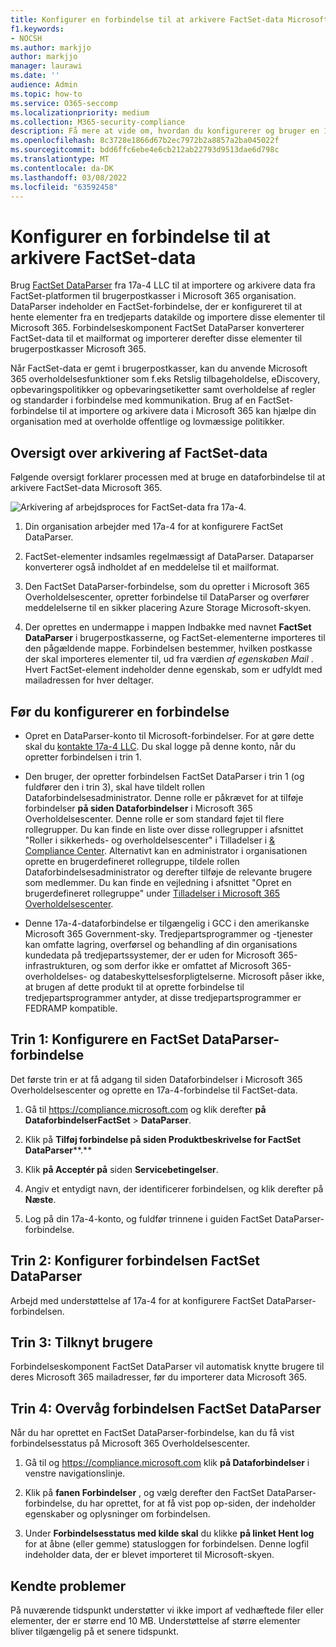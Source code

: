 ```yaml
---
title: Konfigurer en forbindelse til at arkivere FactSet-data Microsoft 365
f1.keywords:
- NOCSH
ms.author: markjjo
author: markjjo
manager: laurawi
ms.date: ''
audience: Admin
ms.topic: how-to
ms.service: O365-seccomp
ms.localizationpriority: medium
ms.collection: M365-security-compliance
description: Få mere at vide om, hvordan du konfigurerer og bruger en 17a-4 FactSet DataParser-forbindelse til at importere og arkivere FactSet-data Microsoft 365.
ms.openlocfilehash: 8c3728e1866d67b2ec7972b2a8857a2ba045022f
ms.sourcegitcommit: bdd6ffc6ebe4e6cb212ab22793d9513dae6d798c
ms.translationtype: MT
ms.contentlocale: da-DK
ms.lasthandoff: 03/08/2022
ms.locfileid: "63592458"
---
```

# <a name="set-up-a-connector-to-archive-factset-data"></a>Konfigurer en forbindelse til at arkivere FactSet-data

Brug [FactSet DataParser](https://www.17a-4.com/factset-dataparser/) fra 17a-4 LLC til at importere og arkivere data fra FactSet-platformen til brugerpostkasser i Microsoft 365 organisation. DataParser indeholder en FactSet-forbindelse, der er konfigureret til at hente elementer fra en tredjeparts datakilde og importere disse elementer til Microsoft 365. Forbindelseskomponent FactSet DataParser konverterer FactSet-data til et mailformat og importerer derefter disse elementer til brugerpostkasser Microsoft 365.

Når FactSet-data er gemt i brugerpostkasser, kan du anvende Microsoft 365 overholdelsesfunktioner som f.eks Retslig tilbageholdelse, eDiscovery, opbevaringspolitikker og opbevaringsetiketter samt overholdelse af regler og standarder i forbindelse med kommunikation. Brug af en FactSet-forbindelse til at importere og arkivere data i Microsoft 365 kan hjælpe din organisation med at overholde offentlige og lovmæssige politikker.

## <a name="overview-of-archiving-factset-data"></a>Oversigt over arkivering af FactSet-data

Følgende oversigt forklarer processen med at bruge en dataforbindelse til at arkivere FactSet-data Microsoft 365.

![Arkivering af arbejdsproces for FactSet-data fra 17a-4.](../media/FactSetDataParserConnectorWorkflow.png)

1. Din organisation arbejder med 17a-4 for at konfigurere FactSet DataParser.

2. FactSet-elementer indsamles regelmæssigt af DataParser. Dataparser konverterer også indholdet af en meddelelse til et mailformat.

3. Den FactSet DataParser-forbindelse, som du opretter i Microsoft 365 Overholdelsescenter, opretter forbindelse til DataParser og overfører meddelelserne til en sikker placering Azure Storage Microsoft-skyen.

4. Der oprettes en undermappe i mappen Indbakke med navnet **FactSet DataParser** i brugerpostkasserne, og FactSet-elementerne importeres til den pågældende mappe. Forbindelsen bestemmer, hvilken postkasse der skal importeres elementer til, ud fra værdien *af egenskaben Mail* . Hvert FactSet-element indeholder denne egenskab, som er udfyldt med mailadressen for hver deltager.

## <a name="before-you-set-up-a-connector"></a>Før du konfigurerer en forbindelse

- Opret en DataParser-konto til Microsoft-forbindelser. For at gøre dette skal du [kontakte 17a-4 LLC](https://www.17a-4.com/contact/). Du skal logge på denne konto, når du opretter forbindelsen i trin 1.

- Den bruger, der opretter forbindelsen FactSet DataParser i trin 1 (og fuldfører den i trin 3), skal have tildelt rollen Dataforbindelsesadministrator. Denne rolle er påkrævet for at tilføje forbindelser **på siden Dataforbindelser** i Microsoft 365 Overholdelsescenter. Denne rolle er som standard føjet til flere rollegrupper. Du kan finde en liste over disse rollegrupper i afsnittet "Roller i sikkerheds- og overholdelsescenter" i Tilladelser i [& Compliance Center](../security/office-365-security/permissions-in-the-security-and-compliance-center.md#roles-in-the-security--compliance-center). Alternativt kan en administrator i organisationen oprette en brugerdefineret rollegruppe, tildele rollen Dataforbindelsesadministrator og derefter tilføje de relevante brugere som medlemmer. Du kan finde en vejledning i afsnittet "Opret en brugerdefineret rollegruppe" under [Tilladelser i Microsoft 365 Overholdelsescenter](microsoft-365-compliance-center-permissions.md#create-a-custom-role-group).

- Denne 17a-4-dataforbindelse er tilgængelig i GCC i den amerikanske Microsoft 365 Government-sky. Tredjepartsprogrammer og -tjenester kan omfatte lagring, overførsel og behandling af din organisations kundedata på tredjepartssystemer, der er uden for Microsoft 365-infrastrukturen, og som derfor ikke er omfattet af Microsoft 365-overholdelses- og databeskyttelsesforpligtelserne. Microsoft påser ikke, at brugen af dette produkt til at oprette forbindelse til tredjepartsprogrammer antyder, at disse tredjepartsprogrammer er FEDRAMP kompatible.

## <a name="step-1-set-up-a-factset-dataparser-connector"></a>Trin 1: Konfigurere en FactSet DataParser-forbindelse

Det første trin er at få adgang til siden Dataforbindelser i Microsoft 365 Overholdelsescenter og oprette en 17a-4-forbindelse til FactSet-data.

1. Gå til <https://compliance.microsoft.com> og klik derefter **på DataforbindelserFactSet** >  **DataParser**.

2. Klik på **Tilføj forbindelse på siden Produktbeskrivelse for FactSet DataParser****.**

3. Klik **på Acceptér på** siden **Servicebetingelser**.

4. Angiv et entydigt navn, der identificerer forbindelsen, og klik derefter på **Næste**.

5. Log på din 17a-4-konto, og fuldfør trinnene i guiden FactSet DataParser-forbindelse.

## <a name="step-2-configure-the-factset-dataparser-connector"></a>Trin 2: Konfigurer forbindelsen FactSet DataParser

Arbejd med understøttelse af 17a-4 for at konfigurere FactSet DataParser-forbindelsen.

## <a name="step-3-map-users"></a>Trin 3: Tilknyt brugere

Forbindelseskomponent FactSet DataParser vil automatisk knytte brugere til deres Microsoft 365 mailadresser, før du importerer data Microsoft 365.

## <a name="step-4-monitor-the-factset-dataparser-connector"></a>Trin 4: Overvåg forbindelsen FactSet DataParser

Når du har oprettet en FactSet DataParser-forbindelse, kan du få vist forbindelsesstatus på Microsoft 365 Overholdelsescenter.

1. Gå til og <https://compliance.microsoft.com> klik **på Dataforbindelser** i venstre navigationslinje.

2. Klik på **fanen Forbindelser** , og vælg derefter den FactSet DataParser-forbindelse, du har oprettet, for at få vist pop op-siden, der indeholder egenskaber og oplysninger om forbindelsen.

3. Under **Forbindelsesstatus med kilde skal** du klikke **på linket Hent log** for at åbne (eller gemme) statusloggen for forbindelsen. Denne logfil indeholder data, der er blevet importeret til Microsoft-skyen.

## <a name="known-issues"></a>Kendte problemer

På nuværende tidspunkt understøtter vi ikke import af vedhæftede filer eller elementer, der er større end 10 MB. Understøttelse af større elementer bliver tilgængelig på et senere tidspunkt.
